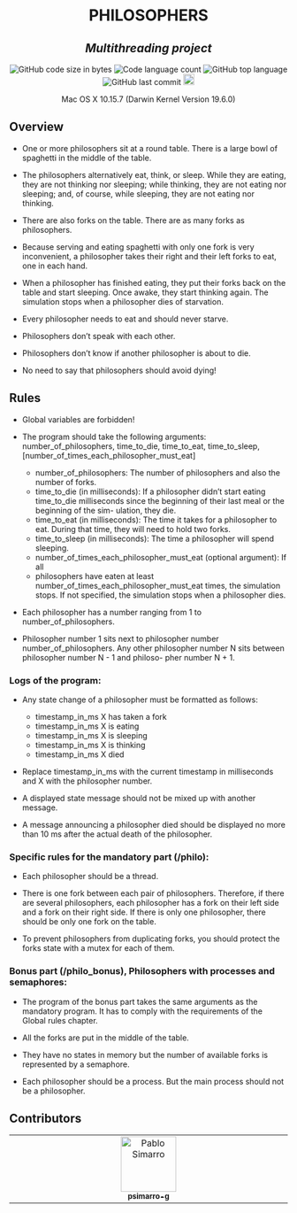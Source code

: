 <h1 align="center">
	PHILOSOPHERS
</h1>
<h2 align="center">
	<b><i>Multithreading project</i></b><br>
</h2>

<p align="center">
	<img alt="GitHub code size in bytes" src="https://img.shields.io/github/languages/code-size/psimarro-g/philosophers?color=lightblue" />
	<img alt="Code language count" src="https://img.shields.io/github/languages/count/psimarro-g/philosophers?color=yellow" />
	<img alt="GitHub top language" src="https://img.shields.io/github/languages/top/psimarro-g/philosophers?color=blue" />
	<img alt="GitHub last commit" src="https://img.shields.io/github/last-commit/psimarro-g/philosophers?color=green" />
	<img alt="GitHub code lines" src="https://tokei.rs/b1/github/psimarro-g/philosophers?color=orange" height="20"/>
</p>

<p align="center">
	Mac OS X 10.15.7 (Darwin Kernel Version 19.6.0)<br>
</p>

## Overview
- One or more philosophers sit at a round table.
There is a large bowl of spaghetti in the middle of the table.

- The philosophers alternatively eat, think, or sleep.
While they are eating, they are not thinking nor sleeping;
while thinking, they are not eating nor sleeping;
and, of course, while sleeping, they are not eating nor thinking.

- There are also forks on the table. There are as many forks as philosophers.

- Because serving and eating spaghetti with only one fork is very inconvenient, a
philosopher takes their right and their left forks to eat, one in each hand.

- When a philosopher has finished eating, they put their forks back on the table and
start sleeping. Once awake, they start thinking again. The simulation stops when
a philosopher dies of starvation.

- Every philosopher needs to eat and should never starve.

- Philosophers don’t speak with each other.

- Philosophers don’t know if another philosopher is about to die.

- No need to say that philosophers should avoid dying!
## Rules
- Global variables are forbidden!

- The program should take the following arguments: number_of_philosophers, time_to_die, time_to_eat, time_to_sleep, [number_of_times_each_philosopher_must_eat]
  
	- number_of_philosophers: The number of philosophers and also the number
	of forks.
	- time_to_die (in milliseconds): If a philosopher didn’t start eating time_to_die
	milliseconds since the beginning of their last meal or the beginning of the sim-
	ulation, they die.
	- time_to_eat (in milliseconds): The time it takes for a philosopher to eat.
	During that time, they will need to hold two forks.
	- time_to_sleep (in milliseconds): The time a philosopher will spend sleeping.
	- number_of_times_each_philosopher_must_eat (optional argument): If all
	- philosophers have eaten at least number_of_times_each_philosopher_must_eat
	times, the simulation stops. If not specified, the simulation stops when a
	philosopher dies.

- Each philosopher has a number ranging from 1 to number_of_philosophers.
  
- Philosopher number 1 sits next to philosopher number number_of_philosophers.
Any other philosopher number N sits between philosopher number N - 1 and philoso-
pher number N + 1.

### Logs of the program:
- Any state change of a philosopher must be formatted as follows:

	- timestamp_in_ms X has taken a fork
	- timestamp_in_ms X is eating
	- timestamp_in_ms X is sleeping
	- timestamp_in_ms X is thinking
	- timestamp_in_ms X died
 
- Replace timestamp_in_ms with the current timestamp in milliseconds
and X with the philosopher number.

- A displayed state message should not be mixed up with another message.
  
- A message announcing a philosopher died should be displayed no more than 10 ms
after the actual death of the philosopher.

### Specific rules for the mandatory part (/philo):
- Each philosopher should be a thread.

- There is one fork between each pair of philosophers. Therefore, if there are several
philosophers, each philosopher has a fork on their left side and a fork on their right
side. If there is only one philosopher, there should be only one fork on the table.

- To prevent philosophers from duplicating forks, you should protect the forks state
with a mutex for each of them.

### Bonus part (/philo_bonus), Philosophers with processes and semaphores:
- The program of the bonus part takes the same arguments as the mandatory program.
It has to comply with the requirements of the Global rules chapter.

- All the forks are put in the middle of the table.

- They have no states in memory but the number of available forks is represented by
a semaphore.

- Each philosopher should be a process. But the main process should not be a
philosopher.

## Contributors
<!-- ALL-CONTRIBUTORS-LIST:START - Do not remove or modify this section -->
<!-- prettier-ignore-start -->
<!-- markdownlint-disable -->
<table align="center">
  <tbody>
	<td align="center" valign="top" width="14.28%"><a href="https://github.com/psimarro-g"><img src="https://avatars.githubusercontent.com/u/94054765?v=4" width="100px;" alt="Pablo Simarro"/><br /><sub><b>psimarro-g</b></sub></a><br /></td>
  </tbody>
</table>

<!-- markdownlint-restore -->
<!-- prettier-ignore-end -->

<!-- ALL-CONTRIBUTORS-LIST:END -->
